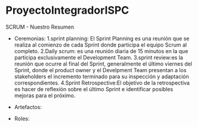 # ProyectoIntegradorISPC

SCRUM - Nuestro Resumen

  - Ceremonias:
   1.sprint planning: El Sprint Planning es una reunión que se realiza al comienzo de cada Sprint donde participa el equipo Scrum al completo.
   2.Daily scrum: es una reunión diaria de 15 minutos en la que participa exclusivamente el Development Team.
   3.sprint review:es la reunión que ocurre al final del Sprint, generalmente el último viernes del Sprint, donde el product owner y el Develpment Team presentan a los   stakeholders el incremento terminado para su inspección y adaptación correspondientes. 
   4.Sprint Retrospective:El objetivo de la retrospectiva es hacer de reflexión sobre el último Sprint e identificar posibles mejoras para el próximo. 
   
  - Artefactos:


  - Roles:
